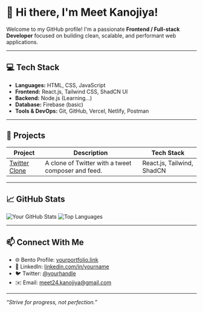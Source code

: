 # 👋 Hi there, I'm Meet Kanojiya!

Welcome to my GitHub profile! I'm a passionate **Frontend / Full-stack Developer** focused on building clean, scalable, and performant web applications.

---

## 💻 Tech Stack

- **Languages:** HTML, CSS, JavaScript
- **Frontend:** React.js, Tailwind CSS, ShadCN UI
- **Backend:** Node.js (Learning...)
- **Database:** Firebase (basic)
- **Tools & DevOps:** Git, GitHub, Vercel, Netlify, Postman

---

## 🚀 Projects

| Project | Description | Tech Stack |
|--------|-------------|------------|
| [Twitter Clone](https://github.com/Meet241105/X-clone) | A clone of Twitter with a tweet composer and feed. | React.js, Tailwind, ShadCN |

---

## 📈 GitHub Stats

![Your GitHub Stats](https://github-readme-stats.vercel.app/api?username=Meet241105&show_icons=true&theme=radical)
![Top Languages](https://github-readme-stats.vercel.app/api/top-langs/?username=Meet241105&layout=compact&theme=radical)

---

## 📫 Connect With Me

- 🌐 Bento Profile: [yourportfolio.link](https://bento.me/meet2405)
- 💼 LinkedIn: [linkedin.com/in/yourname](https://www.linkedin.com/in/meet-k-620115229/)
- 🐦 Twitter: [@yourhandle](https://x.com/meet_2405)
- ✉️ Email: meet24.kanojiya@gmail.com

---

_“Strive for progress, not perfection.”_

